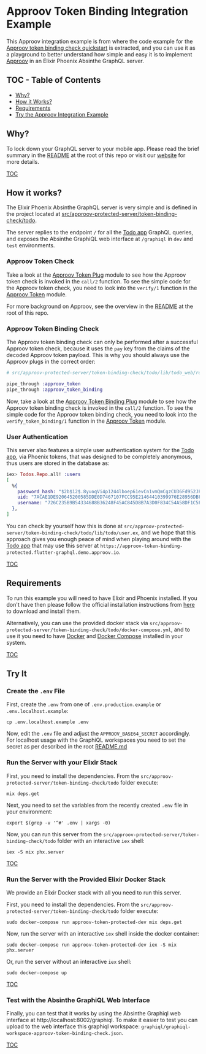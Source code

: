 # Approov Token Binding Integration Example

This Approov integration example is from where the code example for the [Approov token binding check quickstart](/docs/APPROOV_TOKEN_BINDING_QUICKSTART.md) is extracted, and you can use it as a playground to better understand how simple and easy it is to implement [Approov](https://approov.io) in an Elixir Phoenix Absinthe GraphQL server.

## TOC - Table of Contents

* [Why?](#why)
* [How it Works?](#how-it-works)
* [Requirements](#requirements)
* [Try the Approov Integration Example](#try-the-approov-integration-example)


## Why?

To lock down your GraphQL server to your mobile app. Please read the brief summary in the [README](/README.md#why) at the root of this repo or visit our [website](https://approov.io/product.html) for more details.

[TOC](#toc---table-of-contents)


## How it works?

The Elixir Phoenix Absinthe GraphQL server is very simple and is defined in the project located at [src/approov-protected-server/token-binding-check/todo](/src/approov-protected-server/token-binding-check/todo).

The server replies to the endpoint `/` for all the [Todo app](https://github.com/approov/quickstart-flutter-graphql) GraphQL queries, and exposes the Absinthe GraphiQL web interface at `/graphiql` in `dev` and `test` environments.

### Approov Token Check

Take a look at the [Approov Token Plug](/src/approov-protected-server/token-check/todo/lib/todo_web/plugs/approov_token_plug.ex) module to see how the Approov token check is invoked in the `call/2` function. To see the simple code for the Approov token check, you need to look into the `verify/1` function in the [Approov Token](src/approov-protected-server/token-check/todo/lib/approov_token.ex) module.

For more background on Approov, see the overview in the [README](/README.md#how-it-works) at the root of this repo.

### Approov Token Binding Check

The Approov token binding check can only be performed after a successful Approov token check, because it uses the `pay` key from the claims of the decoded Approov token payload. This is why you should always use the Approov plugs in the correct order:

```elixir
# src/approov-protected-server/token-binding-check/todo/lib/todo_web/router.ex

pipe_through :approov_token
pipe_through :approov_token_binding
```

Now, take a look at the [Approov Token Binding Plug](/src/approov-protected-server/token-binding-check/todo/lib/todo_web/plugs/approov_token_binding_plug.ex) module to see how the Approov token binding check is invoked in the `call/2` function. To see the simple code for the Approov token binding check, you need to look into the `verify_token_binding/1` function in the [Approov Token](src/approov-protected-server/token-binding-check/todo/lib/approov_token.ex) module.


### User Authentication

This server also features a simple user authentication system for the [Todo app](https://github.com/approov/quickstart-flutter-graphql), via Phoenix tokens, that was designed to be completely anonymous, thus users are stored in the database as:

```elixir
iex> Todos.Repo.all! :users
[
  %{
    password_hash: "$2b$12$.8yuoqVi4p1244lboep61evCn1vmQmCgzCU36Fd952JPs9akHOJUG",
    uid: "7ACAE1DE920645200585DDE0D7467107FCC95E21464410399976E28956DBFFF3",
    username: "726C235B9B54334688B36248F45AC845D8B7A3D0F834C54A58DF1C5F45E65FF7"
  },
]
```

You can check by yourself how this is done at `src/approov-protected-server/token-binding-check/todo/lib/todo/user.ex`, and we hope that this approach gives you enough peace of mind when playing around with the [Todo app](https://github.com/approov/quickstart-flutter-graphql) that may use this server at `https://approov-token-binding-protected.flutter-graphql.demo.approov.io`.

[TOC](#toc---table-of-contents)


## Requirements

To run this example you will need to have Elixir and Phoenix installed. If you don't have then please follow the official installation instructions from [here](https://hexdocs.pm/phoenix/installation.html#content) to download and install them.

Alternatively, you can use the provided docker stack via `src/approov-protected-server/token-binding-check/todo/docker-compose.yml`, and to use it you need to have [Docker](https://docs.docker.com/install/) and [Docker Compose](https://docs.docker.com/compose/install/) installed in your system.

[TOC](#toc---table-of-contents)


## Try It

### Create the `.env` File

First, create the `.env` from one of `.env.production.example` or `.env.localhost.example`:

```text
cp .env.localhost.example .env
```

Now, edit the `.env` file and adjust the `APPROOV_BASE64_SECRET` accordingly. For localhost usage with the GraphiQL workspaces you need to set the secret as per described in the root [README.md](/README.md#testing-with-the-absinthe-graphiql-web-interface)

### Run the Server with your Elixir Stack

First, you need to install the dependencies. From the `src/approov-protected-server/token-binding-check/todo` folder execute:

```text
mix deps.get
```

Next, you need to set the variables from the recently created `.env` file in your environment:

```text
export $(grep -v '^#' .env | xargs -0)
```

Now, you can run this server from the `src/approov-protected-server/token-binding-check/todo` folder with an interactive `iex` shell:

```text
iex -S mix phx.server
```

[TOC](#toc---table-of-contents)

### Run the Server with the Provided Elixir Docker Stack

We provide an Elixir Docker stack with all you need to run this server.

First, you need to install the dependencies. From the `src/approov-protected-server/token-binding-check/todo` folder execute:

```text
sudo docker-compose run approov-token-protected-dev mix deps.get
```

Now, run the server with an interactive `iex` shell inside the docker container:

```
sudo docker-compose run approov-token-protected-dev iex -S mix phx.server
```

Or, run the server without an interactive `iex` shell:

```text
sudo docker-compose up
```

[TOC](#toc---table-of-contents)

### Test with the Absinthe GraphiQL Web Interface

Finally, you can test that it works by using the Absinthe Graphiql web interface at http://localhost:8002/graphiql. To make it easier to test you can upload to the web interface this graphiql workspace: `graphiql/graphiql-workspace-approov-token-binding-check.json`.


[TOC](#toc---table-of-contents)
